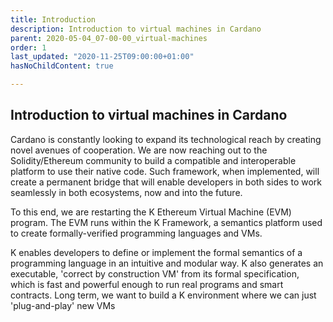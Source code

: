 ```yaml
---
title: Introduction
description: Introduction to virtual machines in Cardano
parent: 2020-05-04_07-00-00_virtual-machines
order: 1
last_updated: "2020-11-25T09:00:00+01:00"
hasNoChildContent: true

---
```

## Introduction to virtual machines in Cardano

Cardano is constantly looking to expand its technological reach by creating novel avenues of cooperation. We are now reaching out to the Solidity/Ethereum community to build a compatible and interoperable platform to use their native code. Such framework, when implemented, will create a permanent bridge that will enable developers in both sides to work seamlessly in both ecosystems, now and into the future.

To this end, we are restarting the K Ethereum Virtual Machine (EVM) program. The EVM runs within the K Framework, a semantics platform used to create formally-verified programming languages and VMs.

K enables developers to define or implement the formal semantics of a programming language in an intuitive and modular way. K also generates an executable, 'correct by construction VM' from its formal specification, which is fast and powerful enough to run real programs and smart contracts. Long term, we want to build a K environment where we can just 'plug-and-play' new VMs
